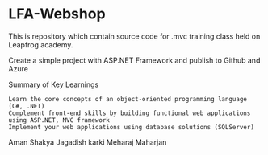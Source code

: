 ﻿# LFA-Webshop
This is repository which contain source code for .mvc training class held on Leapfrog academy.

Create a simple project with ASP.NET Framework and publish to Github and Azure


Summary of Key Learnings

    Learn the core concepts of an object‐oriented programming language (C#, .NET)
    Complement front‐end skills by building functional web applications using ASP.NET, MVC framework
    Implement your web applications using database solutions (SQLServer)
    
    
Aman Shakya
Jagadish karki
 Meharaj Maharjan

